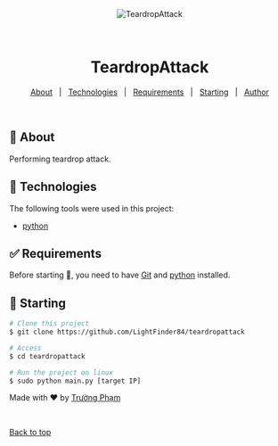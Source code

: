 <div align="center" id="top"> 
  <img src="./.github/app.gif" alt="TeardropAttack" />

  &#xa0;

  <!-- <a href="https://teardropattack.netlify.app">Demo</a> -->
</div>

<h1 align="center">TeardropAttack</h1>

<p align="center">


  <!-- <img alt="Github issues" src="https://img.shields.io/github/issues/LightFinder84/teardropattack?color=56BEB8" /> -->

  <!-- <img alt="Github forks" src="https://img.shields.io/github/forks/LightFinder84/teardropattack?color=56BEB8" /> -->

  <!-- <img alt="Github stars" src="https://img.shields.io/github/stars/LightFinder84/teardropattack?color=56BEB8" /> -->
</p>

<!-- Status -->

<!-- <h4 align="center"> 
	🚧  TeardropAttack 🚀 Under construction...  🚧
</h4> 

<hr> -->

<p align="center">
  <a href="#dart-about">About</a> &#xa0; | &#xa0; 
  <a href="#rocket-technologies">Technologies</a> &#xa0; | &#xa0;
  <a href="#white_check_mark-requirements">Requirements</a> &#xa0; | &#xa0;
  <a href="#checkered_flag-starting">Starting</a> &#xa0; | &#xa0;
  <a href="https://github.com/LightFinder84" target="_blank">Author</a>
</p>

<br>

## :dart: About ##

Performing teardrop attack.

## :rocket: Technologies ##

The following tools were used in this project:

- [python](https://python.org/)

## :white_check_mark: Requirements ##

Before starting :checkered_flag:, you need to have [Git](https://git-scm.com) and [python](https://python.org/) installed.

## :checkered_flag: Starting ##

```bash
# Clone this project
$ git clone https://github.com/LightFinder84/teardropattack

# Access
$ cd teardropattack

# Run the project on linux
$ sudo python main.py [target IP]


```


Made with :heart: by <a href="https://github.com/LightFinder84" target="_blank">Trường Phạm</a>

&#xa0;

<a href="#top">Back to top</a>
